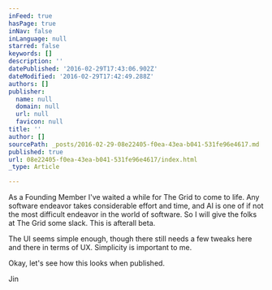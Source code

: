 ```yaml
---
inFeed: true
hasPage: true
inNav: false
inLanguage: null
starred: false
keywords: []
description: ''
datePublished: '2016-02-29T17:43:06.902Z'
dateModified: '2016-02-29T17:42:49.288Z'
authors: []
publisher:
  name: null
  domain: null
  url: null
  favicon: null
title: ''
author: []
sourcePath: _posts/2016-02-29-08e22405-f0ea-43ea-b041-531fe96e4617.md
published: true
url: 08e22405-f0ea-43ea-b041-531fe96e4617/index.html
_type: Article

---
```

As a Founding Member I've waited a while for The Grid to come to life. Any software endeavor takes considerable effort and time, and AI is one of if not the most difficult endeavor in the world of software. So I will give the folks at The Grid some slack. This is afterall beta.

The UI seems simple enough, though there still needs a few tweaks here and there in terms of UX. Simplicity is important to me.

Okay, let's see how this looks when published.

Jin